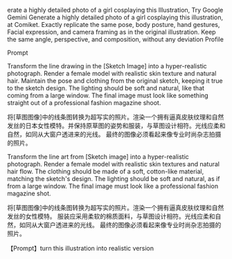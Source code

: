 
erate a highly detailed photo of a girl cosplaying this Illustration,
Try Google Gemini
Generate a highly detailed photo of a girl cosplaying this illustration, at Comiket. Exactly replicate the same pose, body posture, hand gestures, Facial expression, and camera framing as in the original illustration. Keep the same angle, perspective, and composition, without any deviation
Profile

Prompt

Transform the line drawing in the [Sketch Image] into a hyper-realistic photograph. Render a female model with realistic skin texture and natural hair. Maintain the pose and clothing from the original sketch, keeping it true to the sketch design. The lighting should be soft and natural, like that coming from a large window. The final image must look like something straight out of a professional fashion magazine shoot.

将[草图图像]中的线条图转换为超写实的照片。渲染一个拥有逼真皮肤纹理和自然发丝的日本女性模特。并保持原草图的姿势和服装，与草图设计相符。光线应柔和自然，如同从大窗户透进来的光线。 最终的图像必须看起来像专业时尚杂志拍摄的照片。

Transform the line art from [Sketch image] into a hyper-realistic photograph. Render a female model with realistic skin textures and natural hair flow. 
The clothing should be made of a soft, cotton-like material, matching the sketch's design. The lighting should be soft and natural, as if from a large window. 
The final image must look like a professional fashion magazine shot.

将[草图图像]中的线条图转换为超写实的照片。渲染一个拥有逼真皮肤纹理和自然发丝的女性模特。
服装应采用柔软的棉质面料，与草图设计相符。光线应柔和自然，如同从大窗户透进来的光线。
最终的图像必须看起来像专业时尚杂志拍摄的照片。




【Prompt】turn this illustration into realistic version


